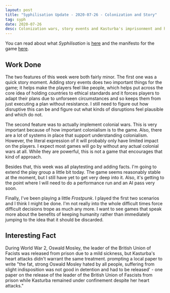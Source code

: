 ```yaml
---
layout: post
title: "Syphilisation Update - 2020-07-26 - Colonization and Story"
tag: syph
date: 2020-07-26
desc: Colonization wars, story events and Kasturba's imprisonment and heart attacks.
---
```



You can read about what *Syphilisation* is [here](/blog/syph/announce) and the manifesto for the game [here](/blog/syph/newManifesto).

## Work Done

The two features of this week were both fairly minor. The first one was a quick story moment. Adding story events does two important things for the game; it helps make the players feel like people, which helps put across the core idea of holding countries to ethical standards and it forces players to adapt their plans due to unforseen circumstances and so keeps them from just executing a plan without resistance. I still need to figure out how disruptive this can be and figure out what kinds of disruptions feel plausible and which do not.


The second feature was to actually implement colonial wars. This is very important because of how important colonialism is to the game. Also, there are a lot of systems in place that support understanding colonialism. However, the literal expression of it will probably only have limited impact on the players. I expect most games will go by without any actual colonial wars at all. While they are powerful, this is not a game that encourages that kind of approach.


Besides that, this week was all playtesting and adding facts. I'm going to extend the play group a little bit today. The game seems reasonably stable at the moment, but I still have yet to get very deep into it. Also, it's getting to the point where I will need to do a performance run and an AI pass very soon.


Finally, I've been playing a little *Frostpunk*. I played the first two scenarios and I think I might be done. I'm not really into the whole difficult times force difficult decisions trope as much any more. I want to see games that speak more about the benefits of keeping humanity rather than immediately jumping to the idea that it should be discarded.

## Interesting Fact

During World War 2, Oswald Mosley, the leader of the British Union of Facists was released from prison due to a mild sickness, but Kasturba's heart attacks didn't warrant the same treatment. prompting a local paper to write "the fat, strong Oswald Mosley hated by all people, suffering from slight indisposition was not good in detention and had to be released' - one paper on the release of the leader of the British Union of Fascists from prison while Kasturba remained under confinement despite her heart attacks."

